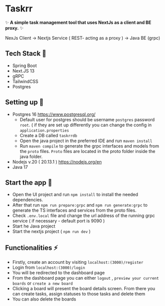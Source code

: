 
# Taskrr 

✨ **A simple task management tool that uses NextJs as a client and BE proxy.** ✨  

NexJs Client -> Nextjs Service ( REST- acting as a proxy ) -> Java BE (grpc)

## Tech Stack 🔨

 - Spring Boot
 - Next.JS 13
 - gRPC
 - TailwindCSS
 - Postgres

## Setting up 🔧
* Postgres 16 https://www.postgresql.org/
	* Default user for postgres should be username `postgres` password `root`. ( if they are set up differently you can change the config in `application.properties`
	* Create a DB called `taskrrdb`
	* Open the java project in the preferred IDE and run `maven install`
	* Run `maven compile` to generate the grpc interfaces and models from the `proto` files. `Proto` files are located in the proto folder inside the java folder.
* Nodejs v.20 ( 20.13.1 ) https://nodejs.org/en
* Java 17

## Start the app 🚀
* Open the UI project and run `npm install` to install the needed dependencies.
* After that run `npm run prepare:grpc` and `npm run generate:grpc` to generate the TS interfaces and services from the proto files.
* Check `.env.local` file and change the url address of the running grpc service ( if necessary - default port is 9090 )
* Start he Java project 
* Start the nextjs project ( `npm run dev` )

## Functionalities ⚡
* Firstly, create an account by visiting `localhost:(3000)/register`
* Login from `localhost:(3000)/login`
* You will be redirected to the dashboard page
* From the dashboard page you can either `logout` , `preview your current boards` or `create a new board`
* Clicking a board will present the board details screen. From there you can create tasks, assign statuses to those tasks and delete them
* You can also delete the boards